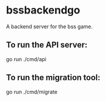 # bssbackendgo

A backend server for the bss game.

## To run the API server:

go run ./cmd/api

## To run the migration tool:

go run ./cmd/migrate
